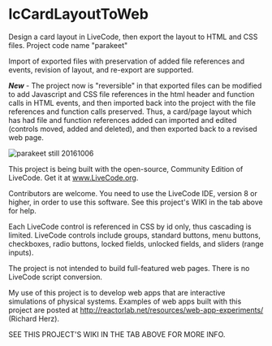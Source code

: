 # lcCardLayoutToWeb
Design a card layout in LiveCode, then export the layout to HTML and CSS files. Project code name "parakeet"

Import of exported files with preservation of added file references and events, revision of layout, and re-export are supported.

_**New**_ - The project now is "reversible" in that exported files can be modified to add Javascript and CSS file references in the html header and function calls in HTML events, and then imported back into the project with the file references and function calls preserved. Thus, a card/page layout which has had file and function references added can imported and edited (controls moved, added and deleted), and then exported back to a revised web page.

![parakeet still 20161006](http://reactorlab.net/graphics/github_media/parakeet_20161007a.png)

This project is being built with the open-source, Community Edition of LiveCode. Get it at www.LiveCode.org.

Contributors are welcome. You need to use the LiveCode IDE, version 8 or higher, in order to use this software. See this project's WIKI in the tab above for help.

Each LiveCode control is referenced in CSS by id only, thus cascading is limited. LiveCode controls include groups, standard buttons, menu buttons, checkboxes, radio buttons, locked fields, unlocked fields, and sliders (range inputs). 

The project is not intended to build full-featured web pages. There is no LiveCode script conversion.

My use of this project is to develop web apps that are interactive simulations of physical systems. Examples of web apps built with this project are posted at http://reactorlab.net/resources/web-app-experiments/ (Richard Herz).

SEE THIS PROJECT'S WIKI IN THE TAB ABOVE FOR MORE INFO. 
